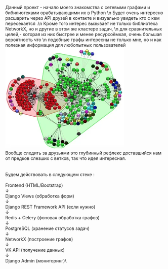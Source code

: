 


Данный проект - начало моего знакомства с сетевыми графами и бибилиотеками орабатывающими их в Python \n
Будет очень интересно расшарить через API друзей в контакте и визуально увидеть кто с кем пересекается .\n 
Кроме того интерес вызывает не только библиотека NetworkX, но и другие в этом же кластере задач, \n
для сравнительных целей,- которая из них быстрее и менее ресурсоёмкая, очень большая вероятность что \n
подобные графы интересны не только мне, но и как полезная информация для любопытных пользователей
![i.jpeg](image_pictures%2Fi.jpeg) \
 Вообще следить за друзьями это глубинный рефлекс доставшийся нам от предков слезших с ветков, так что идея интересная.\
\
\
Будем действовать в следующем стеке :
\
\
Frontend (HTML/Bootstrap) \
    ↓\
Django Views (обработка форм)\
    ↓\
Django REST Framework API (если нужно)\
    ↓\
Redis + Celery (фоновая обработка графов)\
    ↓\
PostgreSQL (хранение статусов задач)\
    ↓\
NetworkX (построение графов)\
    ↓\
VK API (получение данных)\
    ↓\
Django Admin (мониторинг)\
